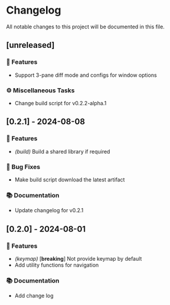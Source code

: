 # Changelog

All notable changes to this project will be documented in this file.

## [unreleased]

### 🚀 Features

- Support 3-pane diff mode and configs for window options

### ⚙️ Miscellaneous Tasks

- Change build script for v0.2.2-alpha.1

## [0.2.1] - 2024-08-08

### 🚀 Features

- *(build)* Build a shared library if required

### 🐛 Bug Fixes

- Make build script download the latest artifact

### 📚 Documentation

- Update changelog for v0.2.1

## [0.2.0] - 2024-08-01

### 🚀 Features

- *(keymap)* [**breaking**] Not provide keymap by default
- Add utility functions for navigation

### 📚 Documentation

- Add change log

<!-- generated by git-cliff -->
